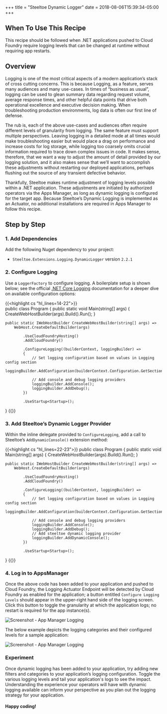 +++
title = "Steeltoe Dynamic Logger"
date = 2018-08-06T15:39:34-05:00
+++

## When To Use This Recipe

This recipe should be followed when .NET applications pushed to Cloud Foundry require logging levels that can be changed at runtime without requiring app restarts. 

## Overview

Logging is one of the most critical aspects of a modern application’s stack of cross cutting concerns.  This is because Logging, as a feature, serves many audiences and many use-cases. In times of “business as usual”, logging can be used to glean summary data regarding request volume, average response times, and other helpful data points that drive both operational excellence and executive decision making. When troubleshooting production environments, log data is often our first line of defense.  

The rub is, each of the above use-cases and audiences often require different levels of granularity from logging. The same feature must support multiple perspectives.  Leaving logging in a detailed mode at all times would make troubleshooting easier but would place a drag on performance and increase costs for log storage, while logging too coarsely omits crucial information required to trace down complex issues in code. It makes sense, therefore, that we want a way to adjust the amount of detail provided by our logging solution, and it also makes sense that we’ll want to accomplish these adjustments without restarting our deployed applications, perhaps flushing out the source of any transient defective behavior.

Thankfully, Steeltoe makes runtime adjustment of logging levels possible within a .NET application.  These adjustments are initiated by authorized operators via the Apps Manager, as long as dynamic logging is configured for the target app.  Because Steeltoe’s Dynamic Logging is implemented as an Actuator, no additional installations are required in Apps Manager to follow this recipe.

## Step by Step

### 1. Add Dependencies

Add the following Nuget dependency to your project:

- `Steeltoe.Extensions.Logging.DynamicLogger` version `2.2.1`

### 2. Configure Logging

Use a `LoggerFactory` to configure logging.  A boilerplate setup is shown below; see the official [.NET Core Logging](https://docs.microsoft.com/en-us/aspnet/core/fundamentals/logging/?tabs=aspnetcore2x&view=aspnetcore-2.1#log-filtering) documentation for a deeper dive on available configuration options:

{{<highlight cs "hl_lines=14-22">}}  
public class Program
{
    public static void Main(string[] args)
    {
        CreateWebHostBuilder(args).Build().Run();
    }

    public static IWebHostBuilder CreateWebHostBuilder(string[] args) =>
        WebHost.CreateDefaultBuilder(args)
        
            .UseCloudFoundryHosting()
            .AddCloudFoundry()

            .ConfigureLogging((builderContext, loggingBuilder) =>
            {
                // Set logging configuration based on values in Logging config section
                loggingBuilder.AddConfiguration(builderContext.Configuration.GetSection("Logging"));
                
                // Add console and debug logging providers
                loggingBuilder.AddConsole();
                loggingBuilder.AddDebug();
            })
        
            .UseStartup<Startup>();
}
{{</highlight>}}


### 3. Add Steeltoe’s Dynamic Logger Provider

Within the inline delegate provided to `ConfigureLogging`, add a call to Steeltoe’s `AddDynamicConsole()` extension method:

{{<highlight cs "hl_lines=22-23">}}
public class Program
{
    public static void Main(string[] args)
    {
        CreateWebHostBuilder(args).Build().Run();
    }

    public static IWebHostBuilder CreateWebHostBuilder(string[] args) =>
        WebHost.CreateDefaultBuilder(args)
        
            .UseCloudFoundryHosting()
            .AddCloudFoundry()

            .ConfigureLogging((builderContext, loggingBuilder) =>
            {
                // Set logging configuration based on values in Logging config section
                loggingBuilder.AddConfiguration(builderContext.Configuration.GetSection("Logging"));
                
                // Add console and debug logging providers
                loggingBuilder.AddConsole();
                loggingBuilder.AddDebug();
                // Add steeltoe dynamic logging provider
                loggingBuilder.AddDynamicConsole();
            })
        
            .UseStartup<Startup>();
}
{{</highlight>}}

### 4. Log in to AppsManager

Once the above code has been added to your application and pushed to Cloud Foundry, the Logging Actuator Endpoint will be detected by Cloud Foundry as enabled for the application; a button entitled `Configure Logging Levels` should appear in the upper-right hand side of the logging screen.  Click this button to toggle the granularity at which the application logs; no restart is required for the app instance(s).

![Screenshot - App Manager Logging](/steeltoe-dynamic-logger/configure-logging-levels.png)

The below example depicts the logging categories and their configured levels for a sample application:

![Screenshot - App Manager Logging](/steeltoe-dynamic-logger/configure-logging-levels-details.png)
	 
### Experiment

Once dynamic logging has been added to your application, try adding new filters and categories to your application’s logging configuration.  Toggle the various logging levels and tail your application's logs to see the impact.  Understanding the experience your operators will have with dynamic logging available can inform your perspective as you plan out the logging strategy for your application.

#### Happy coding!
